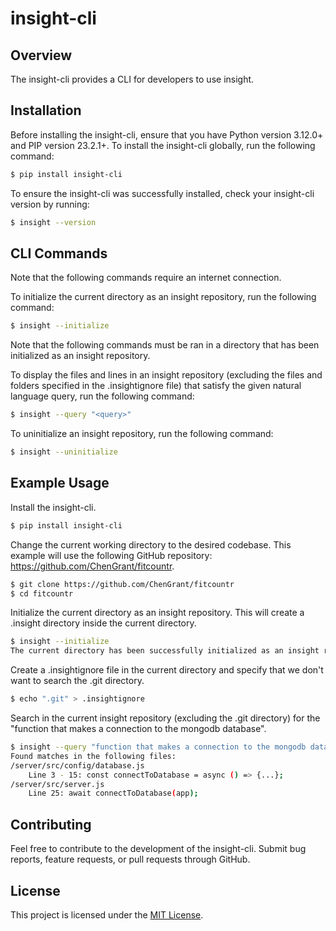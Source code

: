 # insight-cli

## Overview

The insight-cli provides a CLI for developers to use insight.

## Installation

Before installing the insight-cli, ensure that you have Python version 3.12.0+ and PIP version 23.2.1+.
To install the insight-cli globally, run the following command:

```bash
$ pip install insight-cli
```

To ensure the insight-cli was successfully installed, check your insight-cli version by running: 

```bash
$ insight --version
```

## CLI Commands

Note that the following commands require an internet connection.

To initialize the current directory as an insight repository, run the following command: 

```bash
$ insight --initialize
```

Note that the following commands must be ran in a directory that has been initialized as an insight repository.

To display the files and lines in an insight repository (excluding the files and folders specified in the .insightignore file) that satisfy the given natural language query, run the following command: 

```bash
$ insight --query "<query>"
```

To uninitialize an insight repository, run the following command: 

```bash
$ insight --uninitialize
```

## Example Usage

Install the insight-cli.

```bash
$ pip install insight-cli
```

Change the current working directory to the desired codebase. This example will use the following GitHub repository: https://github.com/ChenGrant/fitcountr.

```bash
$ git clone https://github.com/ChenGrant/fitcountr
$ cd fitcountr
```

Initialize the current directory as an insight repository. This will create a .insight directory inside the current directory.

```bash
$ insight --initialize
The current directory has been successfully initialized as an insight repository.
```

Create a .insightignore file in the current directory and specify that we don't want to search the .git directory.

```bash
$ echo ".git" > .insightignore
```

Search in the current insight repository (excluding the .git directory) for the "function that makes a connection to the mongodb database".

```bash
$ insight --query "function that makes a connection to the mongodb database"
Found matches in the following files:
/server/src/config/database.js
    Line 3 - 15: const connectToDatabase = async () => {...};
/server/src/server.js
    Line 25: await connectToDatabase(app);
```

## Contributing

Feel free to contribute to the development of the insight-cli. Submit bug reports, feature requests, or pull requests through GitHub.

## License
This project is licensed under the [MIT License](./LICENSE).
